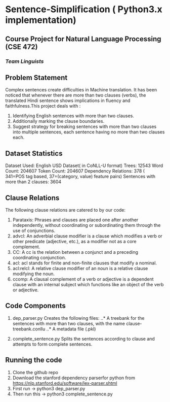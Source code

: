 # Sentence-Simplification ( Python3.x implementation)
## Course Project for Natural Language Processing (CSE 472)
### *Team Linguists*

## Problem Statement
Complex sentences create difficulties in Machine translation. It has been noticed that whenever there are more than two clauses (verbs), the translated Hindi sentence 
shows implications in fluency and faithfulness.This project deals with :
1) Identifying English sentences with more than two clauses. 
2) Additionally marking the clause boundaries. 
3) Suggest strategy for breaking sentences with more than two clauses into multiple sentences, each sentence having no more than two clauses each.

## Dataset Statistics
Dataset Used: English USD Dataset( in CoNLL-U format)
Trees: 12543
Word Count: 204607
Token Count: 204607
Dependency Relations: 378 ( 341=POS tag based, 37=(category, value) feature pairs)
Sentences with more than 2 clauses: 3604

## Clause Relations 
The following clause relations are catered to by our code:
1. Parataxis: Phrases and clauses are placed one after another independently, without coordinating or subordinating them through the use of conjunctions.
2. advcl: An adverbial clause modifier is a clause which modifies a verb or other predicate (adjective, etc.), as a modifier not as a core complement.
3. CC: A cc is the relation between a conjunct and a preceding coordinating conjunction.
4. acl: acl stands for finite and non-finite clauses that modify a nominal.
5. acl:relcl: A relative clause modifier of an noun is a relative clause modifying the noun.
6. ccomp: A clausal complement of a verb or adjective is a dependent clause with an internal subject which functions like an object of the verb or adjective.

## Code Components
1. dep_parser.py
Creates the following files:
..* A treebank for the sentences with more than two clauses, with the name clause-treebank.conllu
..* A metadata file (.pkl)

2. complete_sentence.py
Splits the sentences according to clause and attempts to form complete sentences.

## Running the code
1. Clone the github repo
2. Download the stanford dependency parserfor python from https://nlp.stanford.edu/software/lex-parser.shtml
3. First run -> python3 dep_parser.py <path to the dataset> <path to the unzipped stanford parser folder>
4. Then run this -> python3 complete_sentence.py
